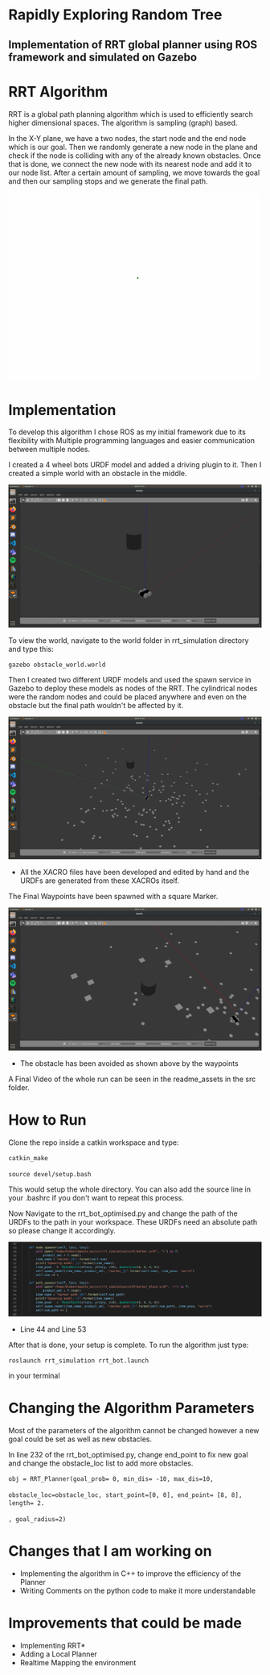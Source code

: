 # Rapidly Exploring Random Tree

Implementation of RRT global planner using ROS framework and simulated on Gazebo
--
# RRT Algorithm

RRT is a global path planning algorithm which is used to efficiently search higher dimensional spaces. The algorithm is sampling (graph) based. 

In the X-Y plane, we have a two nodes, the start node and the end node which is our goal. Then we randomly generate a new node in the plane and check if the node is colliding with any of the already known obstacles. Once that is done, we connect the new node with its nearest node and add it to our node list. After a certain amount of sampling, we move towards the goal and then our sampling stops and we generate the final path.

![picture](src/readme_assets/rrt.gif)

# Implementation

To develop this algorithm I chose ROS as my initial framework due to its flexibility with Multiple programming languages and easier communication between multiple nodes. 

I created a 4 wheel bots URDF model and added a driving plugin to it. Then I created a simple world with an obstacle in the middle.

![picture](src/readme_assets/rrt_1.png)


To view the world, navigate to the world folder in rrt_simulation directory and type this:

```
gazebo obstacle_world.world 
```

Then I created two different URDF models and used the spawn service in Gazebo to deploy these models as nodes of the RRT. The cylindrical nodes were the random nodes and could be placed anywhere and even on the obstacle but the final path wouldn't be affected by it.

![picture](src/readme_assets/rrt_3.png)

* All the XACRO files have been developed and edited by hand and the URDFs are generated from these XACROs itself.

The Final Waypoints have been spawned with a square Marker. 

![picture](src/readme_assets/rrt_4.png)

* The obstacle has been avoided as shown above by the waypoints

A Final Video of the whole run can be seen in the readme_assets in the src folder.

# How to Run

Clone the repo inside a catkin workspace and type:

```
catkin_make

source devel/setup.bash
```
This would setup the whole directory. You can also add the source line in your .bashrc if you don't want to repeat this process.

Now Navigate to the rrt_bot_optimised.py and change the path of the URDFs to the path in your workspace.
These URDFs need an absolute path so please change it accordingly.

![picture](src/readme_assets/rrt_5.png)

* Line 44 and Line 53

After that is done, your setup is complete. To run the algorithm just type:

```
roslaunch rrt_simulation rrt_bot.launch
```
in your terminal

# Changing the Algorithm Parameters

Most of the parameters of the algorithm cannot be changed however a new goal could be set as well as new obstacles.

In line 232 of the rrt_bot_optimised.py, change end_point to fix new goal and change the obstacle_loc list to add more obstacles.
```
obj = RRT_Planner(goal_prob= 0, min_dis= -10, max_dis=10, 

obstacle_loc=obstacle_loc, start_point=[0, 0], end_point= [8, 8], length= 2.

, goal_radius=2)

```
# Changes that I am working on

* Implementing the algorithm in C++ to improve the efficiency of the Planner
* Writing Comments on the python code to make it more understandable


# Improvements that could be made

* Implementing RRT*
* Adding a Local Planner
* Realtime Mapping the environment


